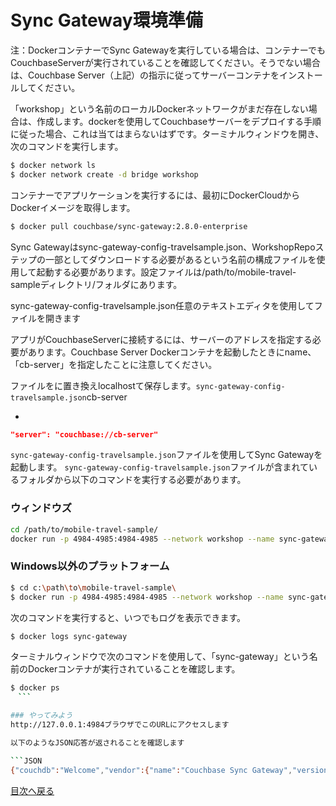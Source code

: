 # Sync Gateway環境準備

注：DockerコンテナーでSync Gatewayを実行している場合は、コンテナーでもCouchbaseServerが実行されていることを確認してください。そうでない場合は、Couchbase Server（上記）の指示に従ってサーバーコンテナをインストールしてください。

「workshop」という名前のローカルDockerネットワークがまだ存在しない場合は、作成します。dockerを使用してCouchbaseサーバーをデプロイする手順に従った場合、これは当てはまらないはずです。ターミナルウィンドウを開き、次のコマンドを実行します。

```BASH
$ docker network ls
$ docker network create -d bridge workshop
```

コンテナーでアプリケーションを実行するには、最初にDockerCloudからDockerイメージを取得します。

```BASH
$ docker pull couchbase/sync-gateway:2.8.0-enterprise
```

Sync Gatewayはsync-gateway-config-travelsample.json、WorkshopRepoステップの一部としてダウンロードする必要があるという名前の構成ファイルを使用して起動する必要があります。設定ファイルは/path/to/mobile-travel-sampleディレクトリ/フォルダにあります。

sync-gateway-config-travelsample.json任意のテキストエディタを使用してファイルを開きます

アプリがCouchbaseServerに接続するには、サーバーのアドレスを指定する必要があります。Couchbase Server Dockerコンテナを起動したときにname、「cb-server」を指定したことに注意してください。

ファイルをに置き換えlocalhostて保存します。`sync-gateway-config-travelsample.json`cb-server

+

```JSON
"server": "couchbase://cb-server"
```

`sync-gateway-config-travelsample.json`ファイルを使用してSync Gatewayを起動します。
`sync-gateway-config-travelsample.json`ファイルが含まれているフォルダから以下のコマンドを実行する必要があります。

### ウィンドウズ

```BASH
cd /path/to/mobile-travel-sample/
docker run -p 4984-4985:4984-4985 --network workshop --name sync-gateway -d -v %cd%/sync-gateway-config-travelsample.json:/etc/sync_gateway/sync_gateway.json couchbase/sync-gateway:2.8.0-enterprise -adminInterface :4985 /etc/sync_gateway/sync_gateway.json
```

### Windows以外のプラットフォーム

```BASH
$ cd c:\path\to\mobile-travel-sample\
$ docker run -p 4984-4985:4984-4985 --network workshop --name sync-gateway -d -v `pwd`/sync-gateway-config-travelsample.json:/etc/sync_gateway/sync_gateway.json couchbase/sync-gateway:2.8.0-enterprise -adminInterface :4985 /etc/sync_gateway/sync_gateway.json
```

次のコマンドを実行すると、いつでもログを表示できます。

```BASH
$ docker logs sync-gateway
```

ターミナルウィンドウで次のコマンドを使用して、「sync-gateway」という名前のDockerコンテナが実行されていることを確認します。

```BASH
$ docker ps
　```

### やってみよう
http://127.0.0.1:4984ブラウザでこのURLにアクセスします

以下のようなJSON応答が返されることを確認します

```JSON
{"couchdb":"Welcome","vendor":{"name":"Couchbase Sync Gateway","version":"2.8"},"version":"Couchbase Sync Gateway/2.8.0(271;bf3ddf6) EE"}
```

[目次へ戻る](./README.md)
